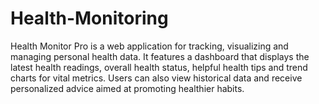 # Health-Monitoring
Health Monitor Pro is a web application for tracking, visualizing and managing personal health data. It features a dashboard that displays the latest health readings, overall health status, helpful health tips and trend charts for vital metrics. Users can also view historical data and receive personalized advice aimed at promoting healthier habits.
